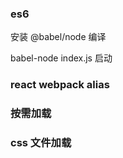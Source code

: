 ### es6 

安装 @babel/node 编译

babel-node index.js 启动

### react webpack alias


### 按需加载


### css 文件加载